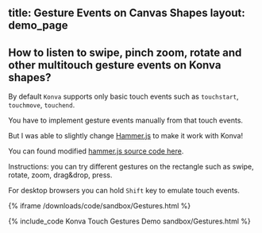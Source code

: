 title: Gesture Events on Canvas Shapes
layout: demo_page
---

## How to listen to swipe, pinch zoom, rotate and other multitouch gesture events on Konva shapes?

By default `Konva` supports only basic touch events such as `touchstart`, `touchmove`, `touchend`.

You have to implement gesture events manually from that touch events.

But I was able to slightly change [Hammer.js](https://hammerjs.github.io/) to make it work with Konva!

You can found modified [hammer.js source code here](/js/hammer-konva.js).

Instructions: you can try different gestures on the rectangle such as swipe, rotate, zoom, drag&drop, press.

For desktop browsers you can hold `Shift` key to emulate touch events.


{% iframe /downloads/code/sandbox/Gestures.html %}

{% include_code Konva Touch Gestures Demo sandbox/Gestures.html %}
